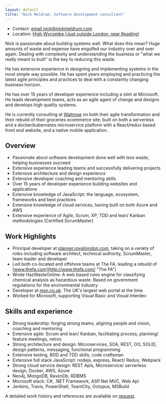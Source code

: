 ```yaml
---
layout: default
title: "Nick Meldrum: Software development consultant"
---
```


 * Contact: [email nick@nickmeldrum.com](mailto:nick@nickmeldrum.com "Email Nick")
 * Location: [High Wycombe (Just outside London, near Reading)](https://goo.gl/maps/8dVaqStCfdu "location")

Nick is passionate about building systems well. What does this mean? Huge amounts of waste and expense have engulfed our industry over and over again. Dealing with complexity and understanding the business or "what we really meant to built" is the key to reducing this waste.

He has extensive experience in designing and implementing systems in the most simple way possible. He has spent years employing and practicing the latest agile principles and practices to deal with a constantly changing business horizon.

He has over 15 years of developer experience including a stint at Microsoft. He leads development teams, acts as an agile agent of change and designs and develops high quality systems.

He is currently consulting at [Waitrose](https://www.waitrose.com/ "A groceries ecommerce retail site") on both their agile transformation and their rebuild of their groceries ecommerce site; built on both a serverless and a docker/kubernetes microservice platform with a React/redux based front end website, and a native mobile application.

## Overview

 * Passionate about software development done well with less waste, helping businesses succeed
 * Extensive experience leading teams and successfully delivering projects
 * Extensive architecture and design experience
 * Extensive developer coaching and mentoring skills
 * Over 15 years of developer experience building websites and applications
 * Extensive knowledge of JavaScript: the language, ecosystem, frameworks and best practices
 * Extensive knowledge of cloud services, having built on both Azure and AWS
 * Extensive experience of Agile, Scrum, XP, TDD and lean/ Kanban methodologies  (Certified ScrumMaster)

## Work Highlights

 * Principal developer at [planner.royallondon.com](https://planner.royallondon.com/ "Royal London Financial Planner"), taking on a variety of roles including software architect, technical authority, ScrumMaster, team leader and developer
 * Led both co-located and offshore teams at The FA, leading a rebuild of [www.thefa.com](http://www.thefa.com/ "The FA") 
 * Wrote HazWasteOnline: A web based rules engine for classifying chemical analysis as hazardous waste. Based on government regulations for the environmental industry
 * Developer at [msn.co.uk](http://msn.co.uk/ "msn"): The UK's largest web portal at the time
 * Worked for Microsoft, supporting Visual Basic and Visual Interdev

## Skills and experience

 * Strong leadership: forging strong teams, aligning people and vision, coaching and mentoring
 * Extensive agile: Scrum and lean/ Kanban, facilitating process, planning/ feature meetings, retros
 * Strong architecture and design: Microservices, SOA, REST, OO, SOLID, design patterns, messaging, functional programming
 * Extensive testing, BDD and TDD skills, code craftsman
 * Extensive full stack JavaScript: nodejs, express, React/ Redux, Webpack
 * Strong cloud service design: REST Apis, Microservice/ serverless design, Docker, AWS, Azure
 * Neo4j, MongoDB, RavenDb, RDBMS
 * Microsoft stack: C#, .NET Framework, ASP.Net MVC, Web Api
 * Jenkins, Travis, PowerShell, TeamCity, Octopus, MSBuild

A detailed work history and references are available on [request](mailto:nick@nickmeldrum.com "Email Nick").
